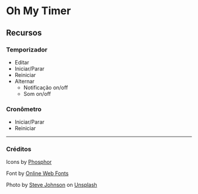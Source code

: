 # Oh My Timer

## Recursos

### Temporizador

- Editar
- Iniciar/Parar
- Reiniciar
- Alternar
  - Notificação on/off
  - Som on/off

### Cronômetro

- Iniciar/Parar
- Reiniciar

---

### Créditos

Icons by [Phosphor](https://phosphoricons.com/)

Font by [Online Web Fonts](https://www.onlinewebfonts.com/)

Photo by [Steve Johnson](https://unsplash.com/@steve_j?utm_source=unsplash&utm_medium=referral&utm_content=creditCopyText) on [Unsplash](https://unsplash.com/)
